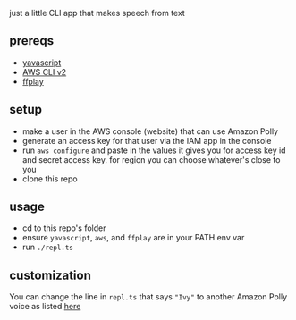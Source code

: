 just a little CLI app that makes speech from text

## prereqs

- [yavascript](https://github.com/suchipi/yavascript)
- [AWS CLI v2](https://docs.aws.amazon.com/cli/latest/userguide/getting-started-install.html)
- [ffplay](https://ffmpeg.org/ffplay.html)

## setup

- make a user in the AWS console (website) that can use Amazon Polly
- generate an access key for that user via the IAM app in the console
- run `aws configure` and paste in the values it gives you for access key id and secret access key. for region you can choose whatever's close to you
- clone this repo

## usage

- cd to this repo's folder
- ensure `yavascript`, `aws`, and `ffplay` are in your PATH env var
- run `./repl.ts`

## customization

You can change the line in `repl.ts` that says `"Ivy"` to another Amazon Polly voice as listed [here](https://docs.aws.amazon.com/polly/latest/dg/voicelist.html)
